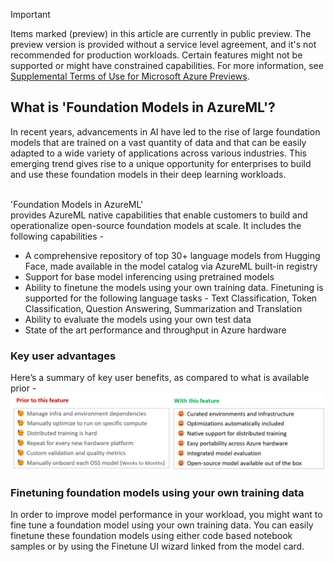 > [!IMPORTANT]
> Items marked (preview) in this article are currently in public preview.
> The preview version is provided without a service level agreement, and it's not recommended for production workloads. Certain features might not be supported or might have constrained capabilities.
> For more information, see [Supplemental Terms of Use for Microsoft Azure Previews](https://azure.microsoft.com/support/legal/preview-supplemental-terms/).

## What is 'Foundation Models in AzureML'?
In recent years, advancements in AI have led to the rise of large foundation models that are trained on a vast quantity of data and that can be easily adapted to a wide variety of applications across various industries. This emerging trend gives rise to a unique opportunity for enterprises to build and use these foundation models in their deep learning workloads.

<br>'Foundation Models in AzureML'<br> provides AzureML native capabilities that enable customers to build and operationalize open-source foundation models at scale. It includes the following capabilities -

* A comprehensive repository of top 30+ language models from Hugging Face, made available in the model catalog via AzureML built-in registry
* Support for base model inferencing using pretrained models
* Ability to finetune the models using your own training data. Finetuning is supported for the following language tasks - Text Classification, Token Classification, Question Answering, Summarization and Translation
* Ability to evaluate the models using your own test data
* State of the art performance and throughput in Azure hardware

###  Key user advantages 
Here’s a summary of key user benefits, as compared to what is available prior -
![image](./media/concept-foundation-models/foundation_models_overview.png)

### Finetuning foundation models using your own training data
In order to improve model performance in your workload, you might want to fine tune a foundation model using your own training data. You can easily finetune these foundation models using either code based notebook samples or by using the Finetune UI wizard linked from the model card.
